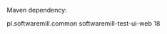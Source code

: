 Maven dependency:

<dependency>
    <groupId>pl.softwaremill.common</groupId>
    <artifactId>softwaremill-test-ui-web</artifactId>
    <version>18</version>
</dependency>
